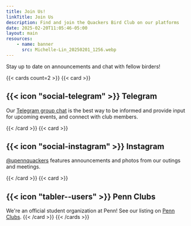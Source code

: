 ```yaml
---
title: Join Us!
linkTitle: Join Us
description: Find and join the Quackers Bird Club on our platforms
date: 2025-02-20T11:05:46-05:00
layout: main
resources:
    - name: banner
      src: Michelle-Lin_20250201_1256.webp
---
```


Stay up to date on announcements and chat with fellow birders!

<!--more-->

{{< cards count=2 >}}
{{< card >}}

## {{< icon "social-telegram" >}} Telegram

Our [Telegram group chat](https://t.me/+5wtWHPQWUflmOWY5) is the best way to be informed
and provide input for upcoming events, and connect with club members.

{{< /card >}}
{{< card >}}

## {{< icon "social-instagram" >}} Instagram

[@upennquackers](https://www.instagram.com/upennquackers)
features announcements and photos from our outings and meetings.

{{< /card >}}
{{< card >}}

## {{< icon "tabler--users" >}} Penn Clubs

We're an official student organization at Penn!
See our listing on [Penn Clubs](https://pennclubs.com/club/upenn-quackers-bird-club).
{{< /card >}}
{{< /cards >}}
